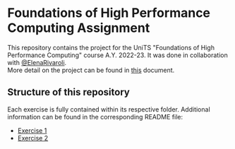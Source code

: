 # Foundations of High Performance Computing Assignment
This repository contains the project for the UniTS "Foundations of High Performance Computing" course A.Y. 2022-23. It was done in collaboration with [@ElenaRivaroli](https://github.com/ElenaRivaroli).\
More detail on the project can be found in [this](https://github.com/Foundations-of-HPC/Foundations_of_HPC_2022/tree/main/Assignment) document.

## Structure of this repository
Each exercise is fully contained within its respective folder. Additional information can be found in the corresponding README file:
- [Exercise 1]()
- [Exercise 2]()
